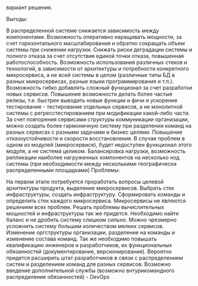вариант решения.

Выгоды:

В распределенной системе снижается зависимость между компонентами.
Возможность оперативно наращивать мощности, за счет горизонтального масштабирования и обратно сокращать объем системы при снижении нагрузки.
Снижать риски деградации системы и полного отказа за счет отсутствия единой точки отказа, повышенная работоспособность.
Возможность использования различных стеков и технологий, в зависимости от архитектуры и потребности конкретного микросервиса, а не всей системы в целом (различные типы БД в разных микросервисах, разные языки программирования и т.п.).
Возможность гибко добавлять сложный функционал за счет разработки новых сервисов.
Повышение возможности делать более частые релизы, т.е. быстрее выводить новые функции и фичи и ускорение тестирование - тестирование отдельных сервисов, а не монолитной системы с регресстестированием при модификации какой-либо части.
За счет повторения сервисами структуры коммуникации организации, можно создать более гармоничную систему при разделении команд на разных сервисах с разными задачами и бизнес целями.
Повышение отказоустойчивости и скорости восстановления. В случае проблем в одном из модулей (микросервисе), будет недоступен функционал этого модуля, а не система целиком.
Балансировка нагрузки, возможность репликации наиболее нагруженных компонентов на несколько нод системы (при необходимости между несколькими географически распределенными площадками)
Проблемы:

На первом этапе потребуется проработать вопросы целевой архитектуры продукта, выделение микросервисов. Выбрать стек инфраструктуры, создать инфраструктуру. Сформировать команды и определить стек каждого микросервиса.
Микросервисы не являются решением всех проблем. Решать проблемы вычислительных мощностей и инфраструктуры так же придется.
Необходимо найти баланс и не дробить систему слишком сильно. Можно чрезмерно усложнить систему большим количеством мелких сервисов.
Изменение оргструктуры организации, разделение на команды и изменение состава команд.
Так же необходимо повышать квалификацию инженеров и разработчиков, их функциональных обязанностей (документирование, версионирование). Вероятно придется расширить штат разработчиков в связи с распределением систем и разделением команд для разных сервисов.
Возможно введение дополнительной службы (возможно внтурикомандного распределение обязанностей) - DevOps
